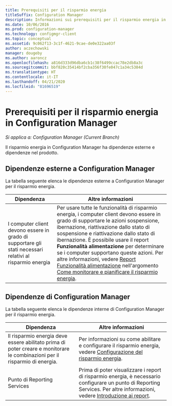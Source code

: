 ```yaml
---
title: Prerequisiti per il risparmio energia
titleSuffix: Configuration Manager
description: Informazioni sui prerequisiti per il risparmio energia in Configuration Manager.
ms.date: 10/06/2016
ms.prod: configuration-manager
ms.technology: configmgr-client
ms.topic: conceptual
ms.assetid: 9c062f13-3c1f-4621-9cae-de0e322aa03f
author: aczechowski
manager: dougeby
ms.author: aaroncz
ms.openlocfilehash: a816d333d96dba6cb1c38f6499ccac78e2db8a3c
ms.sourcegitcommit: bbf820c35414bf2cba356f30fe047c1a34c5384d
ms.translationtype: HT
ms.contentlocale: it-IT
ms.lasthandoff: 04/21/2020
ms.locfileid: "81696519"
---
```

# <a name="prerequisites-for-power-management-in-configuration-manager"></a>Prerequisiti per il risparmio energia in Configuration Manager

*Si applica a: Configuration Manager (Current Branch)*

Il risparmio energia in Configuration Manager ha dipendenze esterne e dipendenze nel prodotto.  

## <a name="dependencies-external-to-configuration-manager"></a>Dipendenze esterne a Configuration Manager  
 La tabella seguente elenca le dipendenze esterne a Configuration Manager per il risparmio energia.  

|Dipendenza|Altre informazioni|  
|----------------|----------------------|  
|I computer client devono essere in grado di supportare gli stati necessari relativi al risparmio energia|Per usare tutte le funzionalità di risparmio energia, i computer client devono essere in grado di supportare le azioni sospensione, ibernazione, riattivazione dallo stato di sospensione e riattivazione dallo stato di ibernazione. È possibile usare il report **Funzionalità alimentazione** per determinare se i computer supportano queste azioni. Per altre informazioni, vedere [Report Funzionalità alimentazione](../../../../core/clients/manage/power/monitor-and-plan-for-power-management.md#BKMK_Capabilites) nell'argomento [Come monitorare e pianificare il risparmio energia](../../../../core/clients/manage/power/monitor-and-plan-for-power-management.md).|  

## <a name="configuration-manager-dependencies"></a>Dipendenze di Configuration Manager  
 La tabella seguente elenca le dipendenze interne di Configuration Manager per il risparmio energia.  

|Dipendenza|Altre informazioni|  
|----------------|----------------------|  
|Il risparmio energia deve essere abilitato prima di poter creare e monitorare le combinazioni per il risparmio di energia.|Per informazioni su come abilitare e configurare il risparmio energia, vedere [Configurazione del risparmio energia](../../../../core/clients/manage/power/configuring-power-management.md).|  
|Punto di Reporting Services|Prima di poter visualizzare i report di risparmio energia, è necessario configurare un punto di Reporting Services. Per altre informazioni, vedere [Introduzione ai report](../../../servers/manage/introduction-to-reporting.md).|  
